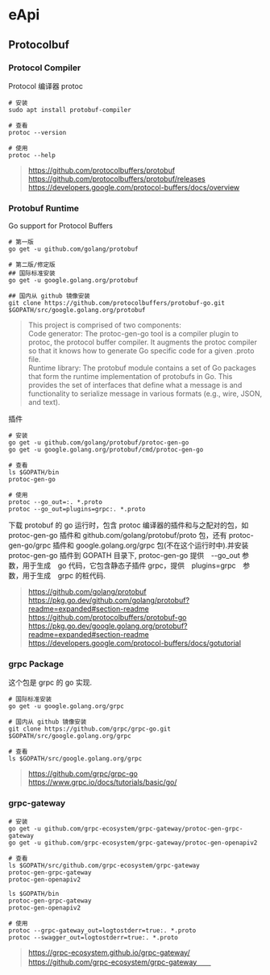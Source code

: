 # eApi

## Protocolbuf

### Protocol Compiler

Protocol 编译器 protoc

```
# 安装
sudo apt install protobuf-compiler

# 查看
protoc --version

# 使用
protoc --help
```
>https://github.com/protocolbuffers/protobuf  
https://github.com/protocolbuffers/protobuf/releases  
https://developers.google.com/protocol-buffers/docs/overview 

### Protobuf Runtime
Go support for Protocol Buffers

```
# 第一版
go get -u github.com/golang/protobuf

# 第二版/修定版
## 国际标准安装
go get -u google.golang.org/protobuf

## 国内从 github 镜像安装
git clone https://github.com/protocolbuffers/protobuf-go.git $GOPATH/src/google.golang.org/protobuf

```

>This project is comprised of two components:  
Code generator: The protoc-gen-go tool is a compiler plugin to protoc, the protocol buffer compiler. It augments the protoc compiler so that it knows how to generate Go specific code for a given .proto file.  
Runtime library: The protobuf module contains a set of Go packages that form the runtime implementation of protobufs in Go. This provides the set of interfaces that define what a message is and functionality to serialize message in various formats (e.g., wire, JSON, and text).

插件
```
# 安装
go get -u github.com/golang/protobuf/protoc-gen-go
go get -u google.golang.org/protobuf/cmd/protoc-gen-go 

# 查看
ls $GOPATH/bin
protoc-gen-go

# 使用
protoc --go_out=:. *.proto
protoc --go_out=plugins=grpc:. *.proto
```
下载 protobuf 的 go 运行时，包含 protoc 编译器的插件和与之配对的包，如 protoc-gen-go 插件和 github.com/golang/protobuf/proto 包，还有 protoc-gen-go/grpc 插件和 google.golang.org/grpc 包(不在这个运行时中).并安装 protoc-gen-go 插件到 GOPATH 目录下, protoc-gen-go 提供　--go_out 参数，用于生成　go 代码，它包含静态子插件 grpc，提供　plugins=grpc　参数，用于生成　grpc 的桩代码.   

>https://github.com/golang/protobuf  
https://pkg.go.dev/github.com/golang/protobuf?readme=expanded#section-readme  
https://github.com/protocolbuffers/protobuf-go  
https://pkg.go.dev/google.golang.org/protobuf?readme=expanded#section-readme  
https://developers.google.com/protocol-buffers/docs/gotutorial  

### grpc Package

这个包是 grpc 的 go 实现.

```
# 国际标准安装
go get -u google.golang.org/grpc

# 国内从 github 镜像安装
git clone https://github.com/grpc/grpc-go.git $GOPATH/src/google.golang.org/grpc

# 查看
ls $GOPATH/src/google.golang.org/grpc
```

>https://github.com/grpc/grpc-go  
https://www.grpc.io/docs/tutorials/basic/go/  

### grpc-gateway

```
# 安装
go get -u github.com/grpc-ecosystem/grpc-gateway/protoc-gen-grpc-gateway
go get -u github.com/grpc-ecosystem/grpc-gateway/protoc-gen-openapiv2

# 查看
ls $GOPATH/src/github.com/grpc-ecosystem/grpc-gateway
protoc-gen-grpc-gateway
protoc-gen-openapiv2

ls $GOPATH/bin
protoc-gen-grpc-gateway
protoc-gen-openapiv2

# 使用
protoc --grpc-gateway_out=logtostderr=true:. *.proto
protoc --swagger_out=logtostderr=true:. *.proto
```

>https://grpc-ecosystem.github.io/grpc-gateway/  
https://github.com/grpc-ecosystem/grpc-gateway　　

